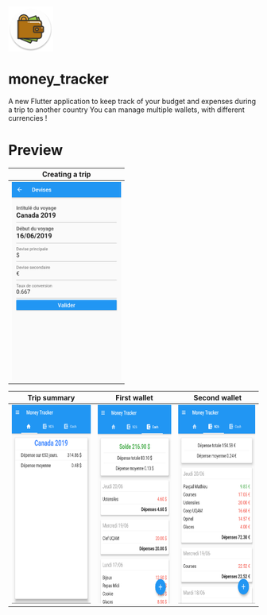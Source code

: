 <img src="assets/logo.png" height="90" width="90" alt="logo.png" align="center">

# money_tracker

A new Flutter application to keep track of your budget and expenses during a trip to another country
You can manage multiple wallets, with different currencies !

# Preview

| Creating a trip |
| :---: |
| <img src="assets/creation-voyage.png" height="400" alt="creation-voyage.png"> |

| Trip summary | First wallet | Second wallet |
|:---:|:---:|:---:|
| <img src="assets/resume-voyage.png" height="400" alt="resume-voyage.png"> | <img src="assets/wallet-cash.png" height="400" alt="wallet-cash.png"> | <img src="assets/wallet-N26.png" height="400" alt="wallet-N26.png"> |